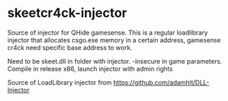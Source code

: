 # skeetcr4ck-injector
Source of injector for QHide gamesense.
This is a regular loadlibrary injector that allocates csgo.exe memory in a certain address, gamesense cr4ck need specific base address to work.

Need to be skeet.dll in folder with injector.
-insecure in game parameters.
Compile in release x86, launch injector with admin rights

Source of LoadLibrary injector from https://github.com/adamhlt/DLL-Injector
